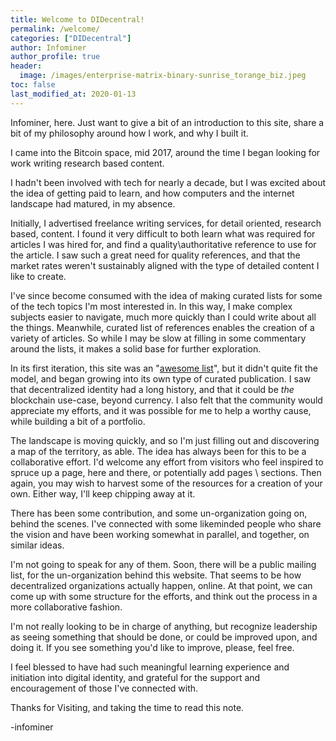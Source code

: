```yaml
---
title: Welcome to DIDecentral!
permalink: /welcome/
categories: ["DIDecentral"]
author: Infominer
author_profile: true
header: 
  image: /images/enterprise-matrix-binary-sunrise_torange_biz.jpeg
toc: false
last_modified_at: 2020-01-13
---
```


Infominer, here. Just want to give a bit of an introduction to this site, share a bit of my philosophy around how I work, and why I built it.

I came into the Bitcoin space, mid 2017, around the time I began looking for work writing research based content.

I hadn't been involved with tech for nearly a decade, but I was excited about the idea of getting paid to learn, and how computers and the internet landscape had matured, in my absence. 

Initially, I advertised freelance writing services, for detail oriented, research based, content. I found it very difficult to both learn what was required for articles I was hired for, and find a quality\authoritative reference to use for the article. I saw such a great need for quality references, and that the market rates weren't sustainably aligned with the type of detailed content I like to create. 

I've since become consumed with the idea of making curated lists for some of the tech topics I'm most interested in. In this way, I make complex subjects easier to navigate, much more quickly than I could write about all the things. Meanwhile, curated list of references enables the creation of a variety of articles. So while I may be slow at filling in some commentary around the lists, it makes a solid base for further exploration.

In its first iteration, this site was an "[awesome list](https://github.com/sindresorhus/awesome)", but it didn't quite fit the model, and began growing into its own type of curated publication. I saw that decentralized identity had a long history, and that it could be _the_ blockchain use-case, beyond currency. I also felt that the community would appreciate my efforts, and it was possible for me to help a worthy cause, while building a bit of a portfolio.

The landscape is moving quickly, and so I'm just filling out and discovering a map of the territory, as able. The idea has always been for this to be a collaborative effort. I'd welcome any effort from visitors who feel inspired to spruce up a page, here and there, or potentially add pages \ sections. Then again, you may wish to harvest some of the resources for a creation of your own. Either way, I'll keep chipping away at it. 

There has been some contribution, and some un-organization going on, behind the scenes. I've connected with some likeminded people who share the vision and have been working somewhat in parallel, and together, on similar ideas.

I'm not going to speak for any of them. Soon, there will be a public mailing list, for the un-organization behind this website. That seems to be how decentralized organizations actually happen, online. At that point, we can come up with some structure for the efforts, and think out the process in a more collaborative fashion. 

I'm not really looking to be in charge of anything, but recognize leadership as seeing something that should be done, or could be improved upon, and doing it. If you see something you'd like to improve, please, feel free.

I feel blessed to have had such meaningful learning experience and initiation into digital identity, and grateful for the support and encouragement of those I've connected with.

Thanks for Visiting, and taking the time to read this note.

-infominer